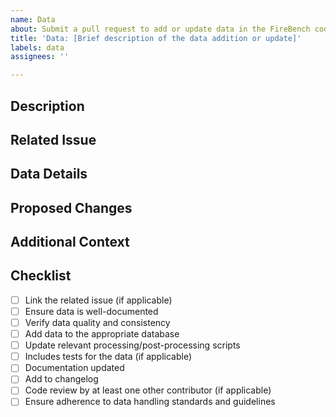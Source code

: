 ```yaml
---
name: Data
about: Submit a pull request to add or update data in the FireBench codebase
title: 'Data: [Brief description of the data addition or update]'
labels: data
assignees: ''

---
```


## Description
<!-- Please describe the data you are adding or updating in FireBench. -->

## Related Issue
<!-- If there is an issue related to this data, please link it here. -->

## Data Details
<!-- Provide details about the data, including its source, format, and any relevant metadata. -->

## Proposed Changes
<!-- Describe how you have integrated the data into FireBench. Include any relevant technical details. -->

## Additional Context
<!-- Add any other context or screenshots about the data addition or update here. -->

## Checklist

- [ ] Link the related issue (if applicable)
- [ ] Ensure data is well-documented
- [ ] Verify data quality and consistency
- [ ] Add data to the appropriate database
- [ ] Update relevant processing/post-processing scripts
- [ ] Includes tests for the data (if applicable)
- [ ] Documentation updated
- [ ] Add to changelog
- [ ] Code review by at least one other contributor (if applicable)
- [ ] Ensure adherence to data handling standards and guidelines
